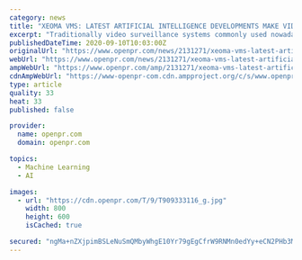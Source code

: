 ```yaml
---
category: news
title: "XEOMA VMS: LATEST ARTIFICIAL INTELLIGENCE DEVELOPMENTS MAKE VIDEO SURVEILLANCE INTO AN EFFECTIVE BUSINESS OPTIMIZATION TOOL"
excerpt: "Traditionally video surveillance systems commonly used nowadays in stores homes police vans access control systems have been very responsive to people s needs From blurry and pixelated images of 90s DVRs where a criminal could have been barely identified the"
publishedDateTime: 2020-09-10T10:03:00Z
originalUrl: "https://www.openpr.com/news/2131271/xeoma-vms-latest-artificial-intelligence-developments-make"
webUrl: "https://www.openpr.com/news/2131271/xeoma-vms-latest-artificial-intelligence-developments-make"
ampWebUrl: "https://www.openpr.com/amp/2131271/xeoma-vms-latest-artificial-intelligence-developments-make"
cdnAmpWebUrl: "https://www-openpr-com.cdn.ampproject.org/c/s/www.openpr.com/amp/2131271/xeoma-vms-latest-artificial-intelligence-developments-make"
type: article
quality: 33
heat: 33
published: false

provider:
  name: openpr.com
  domain: openpr.com

topics:
  - Machine Learning
  - AI

images:
  - url: "https://cdn.openpr.com/T/9/T909333116_g.jpg"
    width: 800
    height: 600
    isCached: true

secured: "ngMa+nZXjpimBSLeNuSmQMbyWhgE10Yr79gEgCfrW9RNMn0edYy+eCN2PHb3M2YUcBcWGbHS3sxoYuLaf0caOTyRojzU1tU7hiq/2AmEO3MBDU16PkCFfR10EDavcZ9uj15hG22HlSLgmzOkMqmA8QeCOl7h9J0BwjZar7AJFaE2OxUsJ51cO8vr+pR0FHoUFT7XDOlXGjZgxxzn3SNOcEZuLtDRUfjRY68Yz7dlkETAnTd+Az/e4V8wP9IU0QsG6b31MVx5a5hbT8R+A58ladhH6EuObjAcnMILi59hxiBVaVEM0iGnj4wQ4Jtf4bg2Pz6A7u00MYQKb5KolCRXFzBQEREZPmJjvJlNHNt19kc=;MwSB47K3k6eHly5mQH/09A=="
---
```



